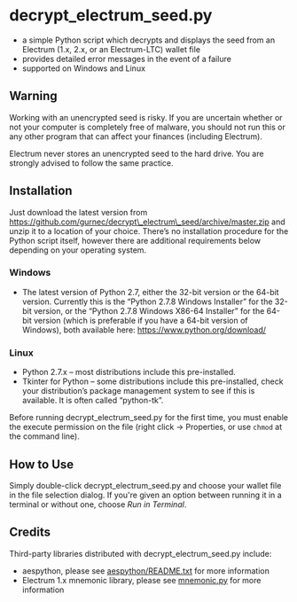 # decrypt\_electrum\_seed.py #

 * a simple Python script which decrypts and displays the seed from an Electrum (1.x, 2.x, or an Electrum-LTC) wallet file
 * provides detailed error messages in the event of a failure
 * supported on Windows and Linux

## Warning ##

Working with an unencrypted seed is risky. If you are uncertain whether or not your computer is completely free of malware, you should not run this or any other program that can affect your finances (including Electrum).

Electrum never stores an unencrypted seed to the hard drive. You are strongly advised to follow the same practice.

## Installation ##

Just download the latest version from <https://github.com/gurnec/decrypt\_electrum\_seed/archive/master.zip> and unzip it to a location of your choice. There’s no installation procedure for the Python script itself, however there are additional requirements below depending on your operating system.

### Windows ###

 * The latest version of Python 2.7, either the 32-bit version or the 64-bit version. Currently this is the “Python 2.7.8 Windows Installer” for the 32-bit version, or the “Python 2.7.8 Windows X86-64 Installer” for the 64-bit version (which is preferable if you have a 64-bit version of Windows), both available here: <https://www.python.org/download/>

### Linux ###

 * Python 2.7.x – most distributions include this pre-installed.
 * Tkinter for Python – some distributions include this pre-installed, check your distribution’s package management system to see if this is available. It is often called “python-tk”.

Before running decrypt\_electrum\_seed.py for the first time, you must enable the execute permission on the file (right click -> Properties, or use `chmod` at the command line).

## How to Use ##

Simply double-click decrypt\_electrum\_seed.py and choose your wallet file in the file selection dialog. If you're given an option between running it in a terminal or without one, choose *Run in Terminal*.

## Credits ##

Third-party libraries distributed with decrypt\_electrum\_seed.py include:

 * aespython, please see [aespython/README.txt](aespython/README.txt) for
 more information
 * Electrum 1.x mnemonic library, please see [mnemonic.py](mnemonic.py) for more information
